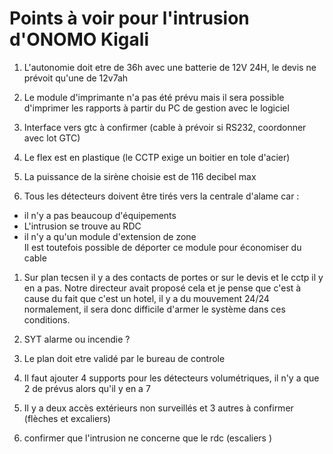 Points à voir pour l'intrusion d'ONOMO Kigali
=============================================

1. L'autonomie doit etre de 36h avec une batterie de 12V 24H, le devis ne prévoit qu'une de 12v7ah

1. Le module d'imprimante n'a pas été prévu mais il sera possible d'imprimer les rapports à partir du PC de gestion avec le logiciel

1. Interface vers gtc à confirmer (cable à prévoir si RS232, coordonner avec lot GTC)

1. Le flex est en plastique (le CCTP exige un boitier en tole d'acier)

1. La puissance de la sirène choisie est de 116 decibel max

1. Tous les détecteurs doivent être tirés vers la centrale d'alame car :
 * il n'y a pas beaucoup d'équipements
 * L'intrusion se trouve au RDC
 * il n'y a qu'un module d'extension de zone  
 Il est toutefois possible de déporter ce module pour économiser du cable

1. Sur plan tecsen il y a des contacts de portes or sur le devis et le cctp il y en a pas. Notre directeur avait proposé cela et je pense que c'est à cause du fait que c'est un hotel, il y a du mouvement 24/24 normalement, il sera donc difficile d'armer le système dans ces conditions.

1. SYT alarme ou incendie ?

1. Le plan doit etre validé par le bureau de controle

1. Il faut ajouter 4 supports pour les détecteurs volumétriques, il n'y a que 2 de prévus alors qu'il y en a 7

1. Il y a deux accès extérieurs non surveillés et 3 autres à confirmer (flèches et excaliers)

1. confirmer que l'intrusion ne concerne que le rdc (escaliers )
